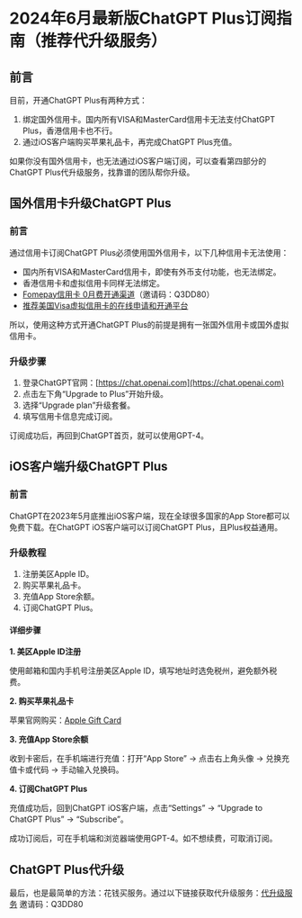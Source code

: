 # 2024年6月最新版ChatGPT Plus订阅指南（推荐代升级服务）

## 前言

目前，开通ChatGPT Plus有两种方式：

1. 绑定国外信用卡。国内所有VISA和MasterCard信用卡无法支付ChatGPT Plus，香港信用卡也不行。
2. 通过iOS客户端购买苹果礼品卡，再完成ChatGPT Plus充值。

如果你没有国外信用卡，也无法通过iOS客户端订阅，可以查看第四部分的ChatGPT Plus代升级服务，找靠谱的团队帮你升级。

## 国外信用卡升级ChatGPT Plus

### 前言

通过信用卡订阅ChatGPT Plus必须使用国外信用卡，以下几种信用卡无法使用：

- 国内所有VISA和MasterCard信用卡，即使有外币支付功能，也无法绑定。
- 香港信用卡和虚拟信用卡同样无法绑定。
- [Fomepay信用卡 0月费开通渠道](https://gpt.fomepay.com/#/pages/login/index?d=Q3DD80)（邀请码：Q3DD80）
- [推荐美国Visa虚拟信用卡的在线申请和开通平台](https://github.com/etwater280/VisaCard)

所以，使用这种方式开通ChatGPT Plus的前提是拥有一张国外信用卡或国外虚拟信用卡。

### 升级步骤

1. 登录ChatGPT官网：[https://chat.openai.com](https://chat.openai.com)
2. 点击左下角“Upgrade to Plus”开始升级。
3. 选择“Upgrade plan”升级套餐。
4. 填写信用卡信息完成订阅。

订阅成功后，再回到ChatGPT首页，就可以使用GPT-4。

## iOS客户端升级ChatGPT Plus

### 前言

ChatGPT在2023年5月底推出iOS客户端，现在全球很多国家的App Store都可以免费下载。在ChatGPT iOS客户端可以订阅ChatGPT Plus，且Plus权益通用。

### 升级教程

1. 注册美区Apple ID。
2. 购买苹果礼品卡。
3. 充值App Store余额。
4. 订阅ChatGPT Plus。

#### 详细步骤

**1. 美区Apple ID注册**

使用邮箱和国内手机号注册美区Apple ID，填写地址时选免税州，避免额外税费。

**2. 购买苹果礼品卡**

苹果官网购买：[Apple Gift Card](https://www.apple.com/shop/buy-giftcard/giftcard)

**3. 充值App Store余额**

收到卡密后，在手机端进行充值：打开“App Store” -> 点击右上角头像 -> 兑换充值卡或代码 -> 手动输入兑换码。

**4. 订阅ChatGPT Plus**

充值成功后，回到ChatGPT iOS客户端，点击“Settings” -> “Upgrade to ChatGPT Plus” -> “Subscribe”。

成功订阅后，可在手机端和浏览器端使用GPT-4。如不想续费，可取消订阅。

## ChatGPT Plus代升级

最后，也是最简单的方法：花钱买服务。通过以下链接获取代升级服务：[代升级服务](https://gpt.fomepay.com/#/pages/login/index?d=Q3DD80) 邀请码：Q3DD80
